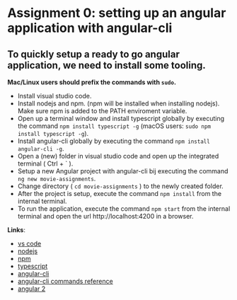 Assignment 0: setting up an angular application with angular-cli
================================================================

## To quickly setup a ready to go angular application, we need to install some tooling.
 
 **Mac/Linux users should prefix the commands with `sudo`.**

- Install visual studio code.
- Install nodejs and npm. (npm will be installed when installing nodejs). Make sure npm is added to the PATH enviroment variable.
- Open up a terminal window and install typescript globally by executing the command `npm install typescript -g`  (macOS users: `sudo npm install typescript -g`).
- Install angular-cli globally by executing the command `npm install angular-cli -g`.
- Open a (new) folder in visual studio code and open up the integrated terminal ( Ctrl + ` ).
- Setup a new Angular project with angular-cli bij executing the command `ng new movie-assignments`.
- Change directory ( `cd movie-assignments` ) to the newly created folder.
- After the project is setup, execute the command `npm install` from the internal terminal.
- To run the application, execute the command `npm start` from the internal terminal and open the url http://localhost:4200 in a browser.

 **Links**:
- [vs code](https://code.visualstudio.com)
- [nodejs](https://nodejs.org/en/)
- [npm](https://www.npmjs.com/)
- [typescript](https://www.typescriptlang.org/docs/tutorial.html)
- [angular-cli](https://cli.angular.io/)
- [angular-cli commands reference](https://cli.angular.io/reference.pdf)
- [angular 2](https://angular.io/docs/ts/latest/)


